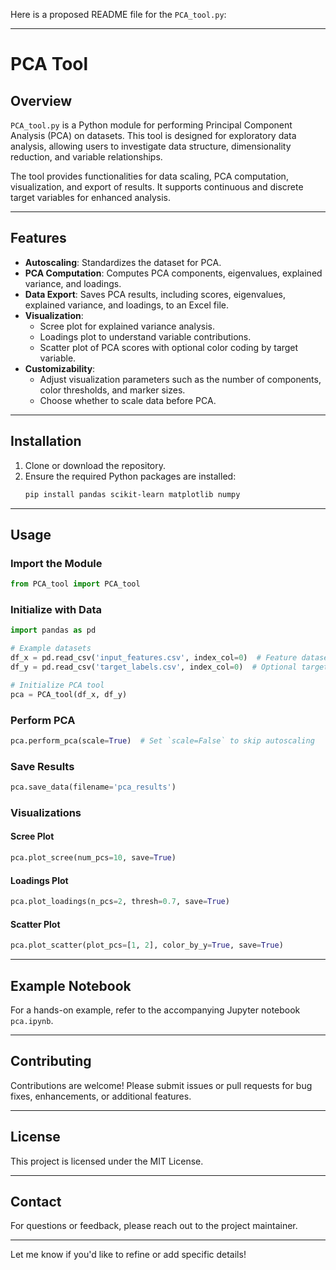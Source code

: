 Here is a proposed README file for the `PCA_tool.py`:

---

# PCA Tool

## Overview

`PCA_tool.py` is a Python module for performing Principal Component Analysis (PCA) on datasets. This tool is designed for exploratory data analysis, allowing users to investigate data structure, dimensionality reduction, and variable relationships.

The tool provides functionalities for data scaling, PCA computation, visualization, and export of results. It supports continuous and discrete target variables for enhanced analysis.

---

## Features

- **Autoscaling**: Standardizes the dataset for PCA.
- **PCA Computation**: Computes PCA components, eigenvalues, explained variance, and loadings.
- **Data Export**: Saves PCA results, including scores, eigenvalues, explained variance, and loadings, to an Excel file.
- **Visualization**:
  - Scree plot for explained variance analysis.
  - Loadings plot to understand variable contributions.
  - Scatter plot of PCA scores with optional color coding by target variable.
- **Customizability**:
  - Adjust visualization parameters such as the number of components, color thresholds, and marker sizes.
  - Choose whether to scale data before PCA.

---

## Installation

1. Clone or download the repository.
2. Ensure the required Python packages are installed:
   ```bash
   pip install pandas scikit-learn matplotlib numpy
   ```

---

## Usage

### Import the Module

```python
from PCA_tool import PCA_tool
```

### Initialize with Data

```python
import pandas as pd

# Example datasets
df_x = pd.read_csv('input_features.csv', index_col=0)  # Feature dataset
df_y = pd.read_csv('target_labels.csv', index_col=0)  # Optional target variable

# Initialize PCA tool
pca = PCA_tool(df_x, df_y)
```

### Perform PCA

```python
pca.perform_pca(scale=True)  # Set `scale=False` to skip autoscaling
```

### Save Results

```python
pca.save_data(filename='pca_results')
```

### Visualizations

#### Scree Plot

```python
pca.plot_scree(num_pcs=10, save=True)
```

#### Loadings Plot

```python
pca.plot_loadings(n_pcs=2, thresh=0.7, save=True)
```

#### Scatter Plot

```python
pca.plot_scatter(plot_pcs=[1, 2], color_by_y=True, save=True)
```

---

## Example Notebook

For a hands-on example, refer to the accompanying Jupyter notebook `pca.ipynb`.

---

## Contributing

Contributions are welcome! Please submit issues or pull requests for bug fixes, enhancements, or additional features.

---

## License

This project is licensed under the MIT License.

---

## Contact

For questions or feedback, please reach out to the project maintainer.

--- 

Let me know if you'd like to refine or add specific details!